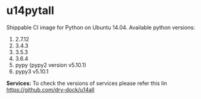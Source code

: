 # u14pytall

Shippable CI image for Python on Ubuntu 14.04. Available python versions:

1. 2.7.12
1. 3.4.3
1. 3.5.3
1. 3.6.4
1. pypy (pypy2 version v5.10.1)
1. pypy3 v5.10.1

**Services:**
To check the versions of services please refer this lin https://github.com/dry-dock/u14all 
